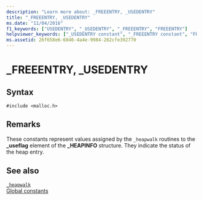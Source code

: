 ```yaml
---
description: "Learn more about: _FREEENTRY, _USEDENTRY"
title: "_FREEENTRY, _USEDENTRY"
ms.date: "11/04/2016"
f1_keywords: ["USEDENTRY", "_USEDENTRY", "_FREEENTRY", "FREEENTRY"]
helpviewer_keywords: ["_USEDENTRY constant", "_FREEENTRY constant", "FREEENTRY constant", "USEDENTRY constant"]
ms.assetid: 26f658e6-6846-4a4e-9984-262cfe392770
---
```

# _FREEENTRY, _USEDENTRY

## Syntax

```
#include <malloc.h>
```

## Remarks

These constants represent values assigned by the `_heapwalk` routines to the **_useflag** element of the **_HEAPINFO** structure. They indicate the status of the heap entry.

## See also

[`_heapwalk`](./reference/heapwalk.md)\
[Global constants](./global-constants.md)
